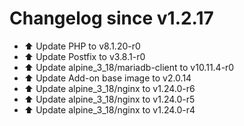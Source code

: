 # Changelog since v1.2.17
- ⬆️ Update PHP to v8.1.20-r0 
- ⬆️ Update Postfix to v3.8.1-r0 
- ⬆️ Update alpine_3_18/mariadb-client to v10.11.4-r0 
- ⬆️ Update Add-on base image to v2.0.14 
- ⬆️ Update alpine_3_18/nginx to v1.24.0-r6 
- ⬆️ Update alpine_3_18/nginx to v1.24.0-r5 
- ⬆️ Update alpine_3_18/nginx to v1.24.0-r4 
